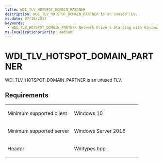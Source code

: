 ```yaml
---
title: WDI_TLV_HOTSPOT_DOMAIN_PARTNER
description: WDI_TLV_HOTSPOT_DOMAIN_PARTNER is an unused TLV.
ms.date: 07/18/2017
keywords:
 - WDI_TLV_HOTSPOT_DOMAIN_PARTNER Network Drivers Starting with Windows Vista
ms.localizationpriority: medium
---
```


# WDI\_TLV\_HOTSPOT\_DOMAIN\_PARTNER


WDI\_TLV\_HOTSPOT\_DOMAIN\_PARTNER is an unused TLV.

## Requirements

<table>
<colgroup>
<col width="50%" />
<col width="50%" />
</colgroup>
<tbody>
<tr class="odd">
<td><p>Minimum supported client</p></td>
<td><p>Windows 10</p></td>
</tr>
<tr class="even">
<td><p>Minimum supported server</p></td>
<td><p>Windows Server 2016</p></td>
</tr>
<tr class="odd">
<td><p>Header</p></td>
<td>Wditypes.hpp</td>
</tr>
</tbody>
</table>

 

 




